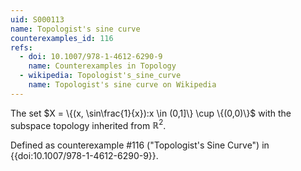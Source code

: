 ```yaml
---
uid: S000113
name: Topologist's sine curve
counterexamples_id: 116
refs:
  - doi: 10.1007/978-1-4612-6290-9
    name: Counterexamples in Topology
  - wikipedia: Topologist's_sine_curve
    name: Topologist's sine curve on Wikipedia
---
```

The set $X = \{(x, \sin\frac{1}{x}):x \in (0,1]\} \cup \{(0,0)\}$ with the subspace topology inherited from $\mathbb{R}^2$.

Defined as counterexample #116 ("Topologist's Sine Curve")
in {{doi:10.1007/978-1-4612-6290-9}}.
